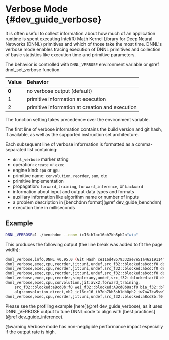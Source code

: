 Verbose Mode {#dev_guide_verbose}
========================================================

It is often useful to collect information about how much of an application
runtime is spent executing Intel(R) Math Kernel Library for Deep Neural
Networks (DNNL) primitives and which of those take the most time.
DNNL's verbose mode enables tracing execution of DNNL
primitives and collection of basic statistics like execution time and
primitive parameters.

The behavior is controlled with `DNNL_VERBOSE` environment variable or
@ref dnnl_set_verbose function.

| Value | Behavior
| :---- | :----
| **0** | no verbose output (default)
| 1     | primitive information at execution
| 2     | primitive information at creation and execution

The function setting takes precedence over the environment variable.

The first line of verbose information contains the build version and git hash,
if available, as well as the supported instruction set architecture.

Each subsequent line of verbose information is formatted as a comma-separated list
containing:
- `dnnl_verbose` marker string
- operation: `create` or `exec`
- engine kind: `cpu` or `gpu`
- primitive name: `convolution`, `reorder`, `sum`, etc
- primitive implementation
- propagation: `forward_training`, `forward_inference`, or `backward`
- information about input and output data types and formats
- auxiliary information like algorithm name or number of inputs
- a problem description in [benchdnn format](@ref dev_guide_benchdnn)
- execution time in milliseconds

## Example

~~~sh
DNNL_VERBOSE=1 ./benchdnn --conv ic16ih7oc16oh7kh5ph2n"wip"
~~~

This produces the following output (the line break was added to fit the page width):

~~~sh
dnnl_verbose,info,DNNL v0.95.0 (Git Hash ce116d48579332ae7e51a46219114f8d3c1e48db),Intel(R) Advanced Vector Extensions 2 (Intel(R) AVX2)
dnnl_verbose,exec,cpu,reorder,jit:uni,undef,src_f32::blocked:abcd:f0 dst_f32::blocked:aBcd8b:f0,num:1,2x16x7x7,0.468994
dnnl_verbose,exec,cpu,reorder,jit:uni,undef,src_f32::blocked:abcd:f0 dst_f32::blocked:ABcd8b8a:f0,num:1,16x16x5x5,0.458008
dnnl_verbose,exec,cpu,reorder,jit:uni,undef,src_f32::blocked:abcd:f0 dst_f32::blocked:aBcd8b:f0,num:1,2x16x7x7,0.453857
dnnl_verbose,exec,cpu,reorder,simple:any,undef,src_f32::blocked:a:f0 dst_f32::blocked:a:f0,num:1,16,0.462891
dnnl_verbose,exec,cpu,convolution,jit:avx2,forward_training,
    src_f32::blocked:aBcd8b:f0 wei_f32::blocked:ABcd8b8a:f0 bia_f32::blocked:a:f0 dst_f32::blocked:aBcd8b:f0,
    alg:convolution_direct,mb2_ic16oc16_ih7oh7kh5sh1dh0ph2_iw7ow7kw5sw1dw0pw2,0.026123
dnnl_verbose,exec,cpu,reorder,jit:uni,undef,src_f32::blocked:aBcd8b:f0 dst_f32::blocked:abcd:f0,num:1,2x16x7x7,0.464111
~~~

Please see the profiling example [here](@ref dev_guide_verbose), as it uses
DNNL_VERBOSE output to tune DNNL code to align with
[best practices](@ref dev_guide_inference).

@warning
Verbose mode has non-negligible performance impact especially if the output
rate is high.
